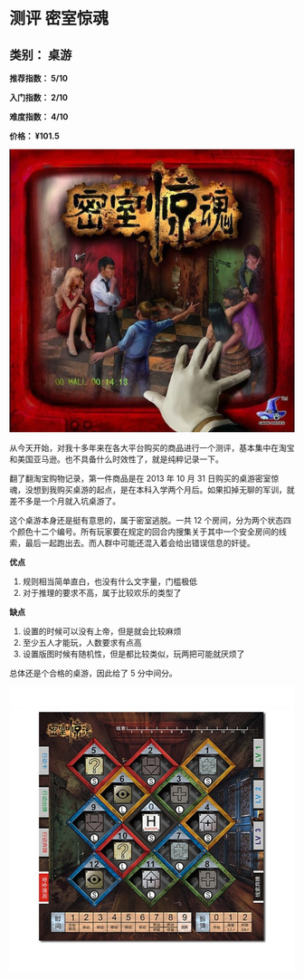 # 测评 密室惊魂

## 类别： 桌游

**推荐指数： 5/10**

**入门指数： 2/10**

**难度指数： 4/10**

**价格： ¥101.5**

![密室惊魂封面](../../images/blog/密室惊魂.jpeg)

从今天开始，对我十多年来在各大平台购买的商品进行一个测评，基本集中在淘宝和美国亚马逊。也不具备什么时效性了，就是纯粹记录一下。

翻了翻淘宝购物记录，第一件商品是在 2013 年 10 月 31 日购买的桌游密室惊魂，没想到我购买桌游的起点，是在本科入学两个月后。如果扣掉无聊的军训，就差不多是一个月就入坑桌游了。

这个桌游本身还是挺有意思的，属于密室逃脱。一共 12 个房间，分为两个状态四个颜色十二个编号。所有玩家要在规定的回合内搜集关于其中一个安全房间的线索，最后一起跑出去。而人群中可能还混入着会给出错误信息的奸徒。

**优点**

1. 规则相当简单直白，也没有什么文字量，门槛极低
2. 对于推理的要求不高，属于比较欢乐的类型了

**缺点**

1. 设置的时候可以没有上帝，但是就会比较麻烦
2. 至少五人才能玩，人数要求有点高
3. 设置版图时候有随机性，但是都比较类似，玩两把可能就厌烦了

总体还是个合格的桌游，因此给了 5 分中间分。

![密室惊魂内容](../../images/blog/密室惊魂2.jpeg)
